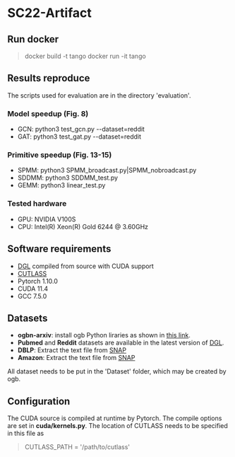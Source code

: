 # SC22-Artifact
## Run docker
> docker build -t tango
> docker run -it tango
## Results reproduce
The scripts used for evaluation are in the directory 'evaluation'.
### Model speedup (Fig. 8)
 - GCN: python3 test_gcn.py --dataset=reddit
 - GAT: python3 test_gat.py --dataset=reddit
### Primitive speedup (Fig. 13-15)
- SPMM: python3 SPMM_broadcast.py|SPMM_nobroadcast.py
- SDDMM: python3 SDDMM_test.py
- GEMM: python3 linear_test.py
### Tested hardware
- GPU: NVIDIA V100S
- CPU: Intel(R) Xeon(R) Gold 6244 @ 3.60GHz
## Software requirements
- [DGL](https://github.com/dmlc/dgl) compiled from source with CUDA support
- [CUTLASS](https://github.com/NVIDIA/cutlass) 
- Pytorch 1.10.0
- CUDA 11.4
- GCC 7.5.0
## Datasets
- **ogbn-arxiv**: install ogb Python liraries as shown in [this link](https://ogb.stanford.edu/docs/nodeprop/).
- **Pubmed** and **Reddit** datasets are available in the latest version of [DGL](https://github.com/dmlc/dgl).
- **DBLP**: Extract the text file from [SNAP](https://snap.stanford.edu/data/com-DBLP.html)
- **Amazon**: Extract the text file from [SNAP](https://snap.stanford.edu/data/amazon0505.html)

All dataset needs to be put in the 'Dataset' folder, which may be created by ogb.
## Configuration
The CUDA source is compiled at runtime by Pytorch. The compile options are set in **cuda/kernels.py**.
The location of CUTLASS needs to be specified in this file as
> CUTLASS_PATH = '/path/to/cutlass'

